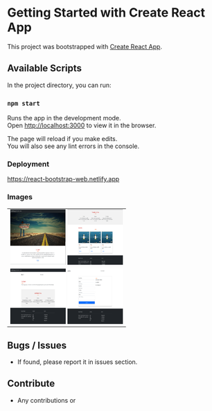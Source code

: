 # Getting Started with Create React App

This project was bootstrapped with [Create React App](https://github.com/facebook/create-react-app).

## Available Scripts

In the project directory, you can run:

### `npm start`

Runs the app in the development mode.\
Open [http://localhost:3000](http://localhost:3000) to view it in the browser.

The page will reload if you make edits.\
You will also see any lint errors in the console.

### Deployment

https://react-bootstrap-web.netlify.app

### Images
<table>
<tr>
<td><img src = "project-2-1.png" width="128" height="128">
<img src = "project 2-2.png" width="128" height="128"></td></tr>
<tr>
<td><img src = "project 2-3.png.png" width="128" height="128">
<img src = "project 2-4.png.png"width="128" height="128"></td></tr>
</table>

## Bugs / Issues
* If found, please report it in issues section.

## Contribute
* Any contributions or 


